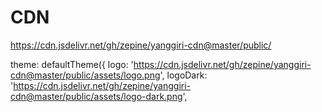 <!-- markdownlint-disable -->

# CDN

https://cdn.jsdelivr.net/gh/zepine/yanggiri-cdn@master/public/

  theme: defaultTheme({
    logo: 'https://cdn.jsdelivr.net/gh/zepine/yanggiri-cdn@master/public/assets/logo.png',
    logoDark: 'https://cdn.jsdelivr.net/gh/zepine/yanggiri-cdn@master/public/assets/logo-dark.png',
